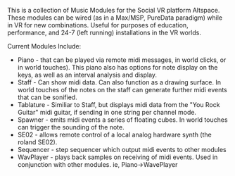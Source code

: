 This is a collection of Music Modules for the Social VR platform Altspace. These modules can be wired (as in a Max/MSP, PureData paradigm) while in VR for new combinations. Useful for purposes of education, performance, and 24-7 (left running) installations in the VR worlds. 

Current Modules Include:
 * Piano - that can be played via remote midi messages, in world clicks, or in world touches). This piano also has options for note display on the keys, as well as an interval analysis and display. 
 * Staff - Can show midi data. Can also function as a drawing surface. In world touches of the notes on the staff can generate further midi events that can be sonified.
 * Tablature - Similiar to Staff, but displays midi data from the "You Rock Guitar" midi guitar, if sending in one string per channel mode. 
 * Spawner - emits midi events a series of floating cubes. In world touches can trigger the sounding of the note.
 * SE02 - allows remote control of a local analog hardware synth (the roland SE02).
 * Sequencer - step sequencer which output midi events to other modules
 * WavPlayer - plays back samples on receiving of midi events. Used in conjunction with other modules. ie, Piano->WavePlayer
 
 
